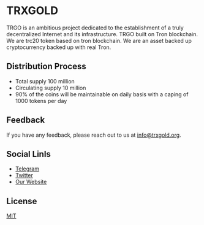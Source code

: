 
# TRXGOLD

TRGO is an ambitious project dedicated to the
establishment of a truly decentralized Internet and its
infrastructure. TRGO built on Tron blockchain. We are trc20 token based on tron blockchain. We are an asset backed up cryptocurrency backed up with real Tron.


## Distribution Process

- Total supply 100 million
- Circulating supply 10 million
- 90% of the coins will be maintainable on daily basis with a caping of 1000 tokens per day

  
## Feedback

If you have any feedback, please reach out to us at info@trxgold.org.

  
## Social Linls

- [Telegram](https://trxgold.org/)
- [Twitter](https://trxgold.org/)
- [Our Website](https://trxgold.org/)

  
## License

[MIT](https://choosealicense.com/licenses/mit/)

  
